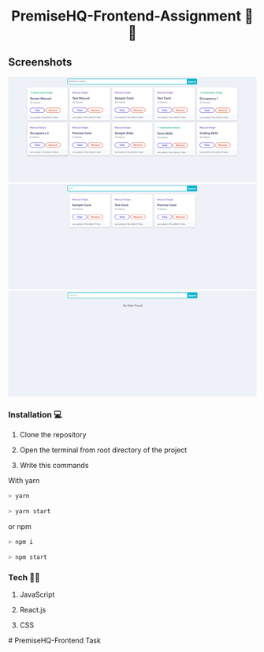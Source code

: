 # <p  align="center">PremiseHQ-Frontend-Assignment 🚀🚀</p>

## Screenshots

![Readme_Banner1](./src/assets/readme/Screenshot_1.png)
![Readme_Banner1](./src/assets/readme/Screenshot_2.png)
![Readme_Banner1](./src/assets/readme/Screenshot_3.png)

### Installation 💻

1. Clone the repository

2. Open the terminal from root directory of the project

3. Write this commands

With yarn

```bash
> yarn
```

```bash
> yarn start
```

or npm

```bash
> npm i
```

```bash
> npm start
```

### Tech 🚀🚀

1. JavaScript

2. React.js

3. CSS

<p  align="center"  bold> </p>
# PremiseHQ-Frontend Task

